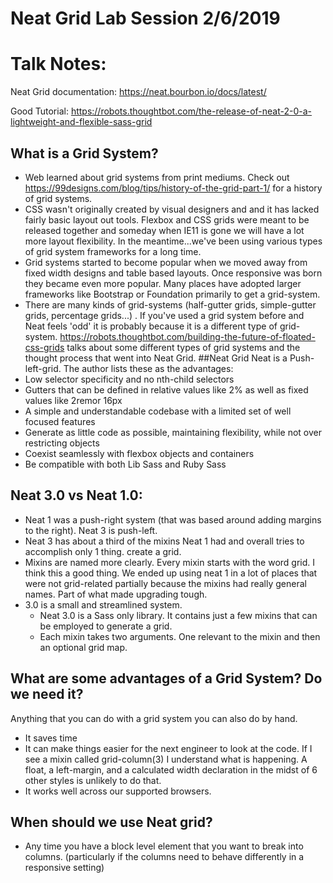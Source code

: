 # Neat Grid Lab Session 2/6/2019

# Talk Notes:
Neat Grid documentation: https://neat.bourbon.io/docs/latest/

Good Tutorial:
https://robots.thoughtbot.com/the-release-of-neat-2-0-a-lightweight-and-flexible-sass-grid

## What is a Grid System?
* Web learned about grid systems from print mediums.  Check out  https://99designs.com/blog/tips/history-of-the-grid-part-1/ for a history of grid systems.
* CSS wasn't originally created by visual designers and and it has lacked fairly basic layout out tools.  Flexbox and CSS grids were meant to be released together and someday when IE11 is gone we will have a lot more layout flexibility.  In the meantime...we've been using various types of grid system frameworks for a long time.
* Grid systems started to become popular when we moved away from fixed width designs and table based layouts.  Once responsive was born they became even more popular.  Many places have adopted larger frameworks like Bootstrap or Foundation primarily to get a grid-system.
* There are many kinds of grid-systems  (half-gutter grids, simple-gutter grids, percentage grids...) .  If you've used a grid system before and Neat feels 'odd' it is probably because it is a different type of grid-system.  https://robots.thoughtbot.com/building-the-future-of-floated-css-grids talks about some different types of grid systems and the thought process that went into Neat Grid.
##Neat Grid
Neat is a Push-left-grid.  The author lists these as the advantages:
* Low selector specificity and no nth-child selectors
* Gutters that can be defined in relative values like 2% as well as fixed values like 2remor 16px
* A simple and understandable codebase with a limited set of well focused features
* Generate as little code as possible, maintaining flexibility, while not over restricting objects
* Coexist seamlessly with flexbox objects and containers
* Be compatible with both Lib Sass and Ruby Sass
## Neat 3.0 vs Neat 1.0:
* Neat 1 was a push-right system (that was based around adding margins to the right).  Neat 3 is push-left.
* Neat 3 has about a third of the mixins Neat 1 had and overall tries to accomplish only 1 thing.  create a grid.
* Mixins are named more clearly.  Every mixin starts with the word grid. I think this a good thing.  We ended up using neat 1 in a lot of places that were not grid-related partially because the mixins had really general names.  Part of what made upgrading tough.
* 3.0 is a small and streamlined system.
    * Neat 3.0 is a Sass only library.  It contains just a few mixins that can be employed to generate a grid.
    * Each mixin takes two arguments.  One relevant to the mixin and then an optional grid map.
## What are some advantages of a Grid System?   Do we need it?
 Anything that you can do with a grid system you can also do by hand.
* It saves time
* It can make things easier for the next engineer to look at the code. If I see a mixin called grid-column(3) I understand what is happening.  A float, a left-margin, and a calculated width declaration in the midst of 6 other styles is unlikely to do that.
* It works well across our supported browsers.
## When should we use Neat grid?
* Any time you have a block level element that you want to break into columns. (particularly if the columns need to behave differently in a responsive setting)
